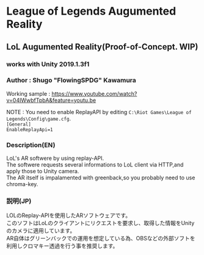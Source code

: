 # League of Legends Augumented Reality
## LoL Augumented Reality(Proof-of-Concept. WIP)

### works with Unity 2019.1.3f1
### Author : Shugo "FlowingSPDG" Kawamura

Working sample : https://www.youtube.com/watch?v=04IWwbfTpbA&feature=youtu.be  

NOTE : You need to enable ReplayAPI by editing `C:\Riot Games\League of Legends\Config\game.cfg`.  
`[General]`  
`EnableReplayApi=1`  

### Description(EN)
LoL's AR softwere by using replay-API.  
The softwere requests several informations to LoL client via HTTP,and apply those to Unity camera.  
The AR itself is impalamented with greenback,so you probably need to use chroma-key.

### 説明(JP)
LOLのReplay-APIを使用したARソフトウェアです。  
このソフトはLoLのクライアントにリクエストを要求し、取得した情報をUnityのカメラに適用しています。  
AR自体はグリーンバックでの運用を想定している為、OBSなどの外部ソフトを利用しクロマキー透過を行う事を推奨します。  

